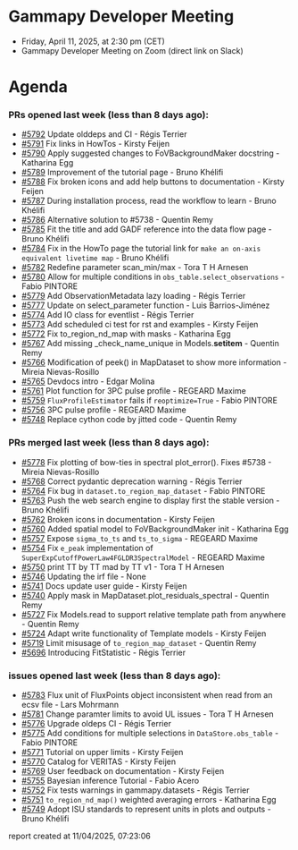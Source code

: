 # Gammapy Developer Meeting 
 * Friday, April 11, 2025, at 2:30 pm (CET) 
 * Gammapy Developer Meeting on Zoom (direct link on Slack) 
# Agenda

### PRs opened last week (less than 8 days ago): 
* [#5792](https://github.com/gammapy/gammapy/pull/5792) Update olddeps and CI - Régis Terrier
* [#5791](https://github.com/gammapy/gammapy/pull/5791) Fix links in HowTos - Kirsty Feijen
* [#5790](https://github.com/gammapy/gammapy/pull/5790) Apply suggested changes to FoVBackgroundMaker docstring - Katharina Egg
* [#5789](https://github.com/gammapy/gammapy/pull/5789) Improvement of the tutorial page - Bruno Khélifi
* [#5788](https://github.com/gammapy/gammapy/pull/5788) Fix broken icons and add help buttons to documentation - Kirsty Feijen
* [#5787](https://github.com/gammapy/gammapy/pull/5787) During installation process, read the workflow to learn - Bruno Khélifi
* [#5786](https://github.com/gammapy/gammapy/pull/5786) Alternative solution to #5738 - Quentin Remy
* [#5785](https://github.com/gammapy/gammapy/pull/5785) Fit the title and add GADF reference into the data flow page - Bruno Khélifi
* [#5784](https://github.com/gammapy/gammapy/pull/5784) Fix in the HowTo page the tutorial link for `make an on-axis equivalent livetime map` - Bruno Khélifi
* [#5782](https://github.com/gammapy/gammapy/pull/5782) Redefine parameter scan_min/max - Tora T H Arnesen
* [#5780](https://github.com/gammapy/gammapy/pull/5780) Allow for multiple conditions in `obs_table.select_observations` - Fabio PINTORE
* [#5779](https://github.com/gammapy/gammapy/pull/5779) Add ObservationMetadata lazy loading - Régis Terrier
* [#5777](https://github.com/gammapy/gammapy/pull/5777) Update on select_parameter function - Luis Barrios-Jiménez
* [#5774](https://github.com/gammapy/gammapy/pull/5774) Add IO class for eventlist - Régis Terrier
* [#5773](https://github.com/gammapy/gammapy/pull/5773) Add scheduled ci test for rst and examples - Kirsty Feijen
* [#5772](https://github.com/gammapy/gammapy/pull/5772) Fix to_region_nd_map with masks - Katharina Egg
* [#5767](https://github.com/gammapy/gammapy/pull/5767) Add missing _check_name_unique in Models.__setitem__ - Quentin Remy
* [#5766](https://github.com/gammapy/gammapy/pull/5766) Modification of peek() in MapDataset to show more information - Mireia Nievas-Rosillo
* [#5765](https://github.com/gammapy/gammapy/pull/5765) Devdocs intro - Edgar Molina
* [#5761](https://github.com/gammapy/gammapy/pull/5761) Plot function for 3PC pulse profile - REGEARD Maxime
* [#5759](https://github.com/gammapy/gammapy/pull/5759) `FluxProfileEstimator` fails if `reoptimize=True` - Fabio PINTORE
* [#5756](https://github.com/gammapy/gammapy/pull/5756) 3PC pulse profile - REGEARD Maxime
* [#5748](https://github.com/gammapy/gammapy/pull/5748) Replace cython code by jitted code - Quentin Remy

### PRs merged last week (less than 8 days ago): 
* [#5778](https://github.com/gammapy/gammapy/pull/5778) Fix plotting of bow-ties in spectral plot_error(). Fixes #5738 - Mireia Nievas-Rosillo
* [#5768](https://github.com/gammapy/gammapy/pull/5768) Correct pydantic deprecation warning - Régis Terrier
* [#5764](https://github.com/gammapy/gammapy/pull/5764) Fix bug in `dataset.to_region_map_dataset` - Fabio PINTORE
* [#5763](https://github.com/gammapy/gammapy/pull/5763) Push the web search engine to display first the stable version - Bruno Khélifi
* [#5762](https://github.com/gammapy/gammapy/pull/5762) Broken icons in documentation - Kirsty Feijen
* [#5760](https://github.com/gammapy/gammapy/pull/5760) Added spatial model to FoVBackgroundMaker init - Katharina Egg
* [#5757](https://github.com/gammapy/gammapy/pull/5757) Expose `sigma_to_ts` and `ts_to_sigma` - REGEARD Maxime
* [#5754](https://github.com/gammapy/gammapy/pull/5754) Fix `e_peak` implementation of `SuperExpCutoffPowerLaw4FGLDR3SpectralModel` - REGEARD Maxime
* [#5750](https://github.com/gammapy/gammapy/pull/5750) print TT by TT mad by TT v1 - Tora T H Arnesen
* [#5746](https://github.com/gammapy/gammapy/pull/5746) Updating the irf file - None
* [#5741](https://github.com/gammapy/gammapy/pull/5741) Docs update user guide - Kirsty Feijen
* [#5740](https://github.com/gammapy/gammapy/pull/5740) Apply mask in MapDataset.plot_residuals_spectral - Quentin Remy
* [#5727](https://github.com/gammapy/gammapy/pull/5727) Fix Models.read to support relative template path from anywhere - Quentin Remy
* [#5724](https://github.com/gammapy/gammapy/pull/5724) Adapt write functionality of Template models - Kirsty Feijen
* [#5719](https://github.com/gammapy/gammapy/pull/5719) Limit misusage of `to_region_map_dataset`  - Quentin Remy
* [#5696](https://github.com/gammapy/gammapy/pull/5696) Introducing FitStatistic - Régis Terrier

### issues opened last week (less than 8 days ago): 
* [#5783](https://github.com/gammapy/gammapy/issues/5783) Flux unit of FluxPoints object inconsistent when read from an ecsv file - Lars Mohrmann
* [#5781](https://github.com/gammapy/gammapy/issues/5781) Change paramter limits to avoid UL issues - Tora T H Arnesen
* [#5776](https://github.com/gammapy/gammapy/issues/5776) Upgrade oldeps CI - Régis Terrier
* [#5775](https://github.com/gammapy/gammapy/issues/5775) Add conditions for multiple selections in `DataStore.obs_table` - Fabio PINTORE
* [#5771](https://github.com/gammapy/gammapy/issues/5771) Tutorial on upper limits - Kirsty Feijen
* [#5770](https://github.com/gammapy/gammapy/issues/5770) Catalog for VERITAS - Kirsty Feijen
* [#5769](https://github.com/gammapy/gammapy/issues/5769) User feedback on documentation - Kirsty Feijen
* [#5755](https://github.com/gammapy/gammapy/issues/5755) Bayesian inference Tutorial - Fabio Acero
* [#5752](https://github.com/gammapy/gammapy/issues/5752) Fix tests warnings in gammapy.datasets - Régis Terrier
* [#5751](https://github.com/gammapy/gammapy/issues/5751) `to_region_nd_map()` weighted averaging errors - Katharina Egg
* [#5749](https://github.com/gammapy/gammapy/issues/5749) Adopt ISU standards to represent units in plots and outputs - Bruno Khélifi

 report created at 11/04/2025, 07:23:06
